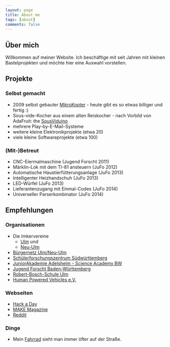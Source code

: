 ```yaml
---
layout: page
title: About me
tags: [about]
comments: false
---
```


## Über mich

Willkommen auf meiner Website. Ich beschäftige mit seit Jahren mit kleinen
Bastelprojekten und möchte hier eine Auswahl vorstellen.
 
## Projekte

### Selbst gemacht
* 2009 selbst gebauter [MikroKopter](http://www.mikrokopter.de/) - heute gibt
es so etwas billiger und fertig :)
* Sous-vide-Kocher aus einem alten Reiskocher - nach Vorbild von AdaFruit: the
[SousViduino](https://learn.adafruit.com/sous-vide-powered-by-arduino-the-sous-viduino/sous-vide)
* mehrere Play-by-E-Mail-Systeme
* weitere kleine Elektronikprojekte (etwa 20)
* viele kleine Softwareprojekte (etwa 100)

### (Mit-)Betreut
* CNC-Eiermalmaschine (Jugend Forscht 2011)
* Märklin-Lok mit dem TI-81 ansteuern (JuFo 2012)
* Automatische Haustierfütterungsanlage (JuFo 2013)
* Intelligenter Heizhandschuh (JuFo 2013)
* LED-Würfel (JuFo 2013)
* Lieferantenzugang mit Einmal-Codes (JuFo 2014)
* Universeller Parserkombinator (JuFo 2014)

## Empfehlungen

### Organisationen

* Die Imkervereine
  * [Ulm](http://www.imker-ulm.de/) und
  * [Neu-Ulm](http://www.imker-neu-ulm.de/)
* [Bürgernetz Ulm/Neu-Ulm](http://www.in-ulm.de/)
* [Schülerforschungszentrum Südwürttemberg](http://www.sfz-bw.de/)
* [JuniorAkademie Adelsheim - Science Academy BW](http://www.scienceacademy.de/)
* [Jugend Forscht Baden-Württemberg](http://www.jugend-forscht-bw.de/)
* [Robert-Bosch-Schule Ulm](http://www.rbs-ulm.de/)
* [Human Powered Vehicles e.V.](http://www.hpv.org/)

### Webseiten

* [Hack a Day](http://www.hackaday.com/)
* [MAKE Magazine](http://makezine.com/)
* [Reddit](http://www.reddit.com/)

### Dinge

* Mein [Fahrrad](http://www.hpvelotechnik.com/produkte/scorpionfx/index_d.html)
sieht man immer öfter auf der Straße.


